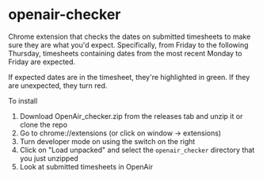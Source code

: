 # openair-checker

Chrome extension that checks the dates on submitted timesheets to make sure they are what you'd expect. Specifically, from Friday to the following Thursday, timesheets containing dates from the most recent Monday to Friday are expected.

If expected dates are in the timesheet, they're highlighted in green. If they are unexpected, they turn red.

To install

1. Download OpenAir_checker.zip from the releases tab and unzip it or clone the repo
2. Go to chrome://extensions (or click on window -> extensions)
3. Turn developer mode on using the switch on the right
4. Click on "Load unpacked" and select the `openair_checker` directory that you just unzipped
5. Look at submitted timesheets in OpenAir
